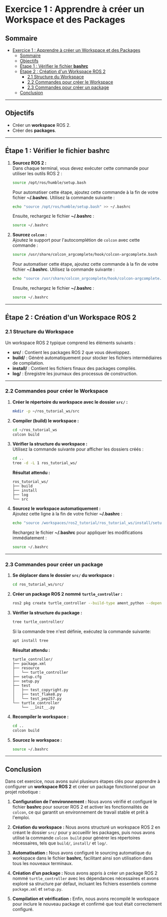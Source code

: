 # Exercice 1 : Apprendre à créer un Workspace et des Packages

## Sommaire
- [Exercice 1 : Apprendre à créer un Workspace et des Packages](#exercice-1--apprendre-à-créer-un-workspace-et-des-packages)
  - [Sommaire](#sommaire)
  - [Objectifs](#objectifs)
  - [Étape 1 : Vérifier le fichier **bashrc**](#étape-1--vérifier-le-fichier-bashrc)
  - [Étape 2 : Création d'un Workspace ROS 2](#étape-2--création-dun-workspace-ros-2)
    - [2.1 Structure du Workspace](#21-structure-du-workspace)
    - [2.2 Commandes pour créer le Workspace](#22-commandes-pour-créer-le-workspace)
    - [2.3 Commandes pour créer un package](#23-commandes-pour-créer-un-package)
  - [Conclusion](#conclusion)

---

## Objectifs

- Créer un **workspace** ROS 2.
- Créer des **packages**.

---

## Étape 1 : Vérifier le fichier **bashrc**

1. **Sourcez ROS 2 :**  
   Dans chaque terminal, vous devez exécuter cette commande pour utiliser les outils ROS 2 :  
   ```bash
   source /opt/ros/humble/setup.bash
   ```
   Pour automatiser cette étape, ajoutez cette commande à la fin de votre fichier **~/.bashrc**. Utilisez la commande suivante :
   ```bash
   echo "source /opt/ros/humble/setup.bash" >> ~/.bashrc
   ```
   Ensuite, rechargez le fichier **~/.bashrc** :
   ```bash
   source ~/.bashrc
   ```

2. **Sourcez `colcon` :**  
   Ajoutez le support pour l'autocomplétion de `colcon` avec cette commande :
   ```bash
   source /usr/share/colcon_argcomplete/hook/colcon-argcomplete.bash
   ```
   Pour automatiser cette étape, ajoutez cette commande à la fin de votre fichier **~/.bashrc**. Utilisez la commande suivante :
   ```bash
   echo "source /usr/share/colcon_argcomplete/hook/colcon-argcomplete.bash" >> ~/.bashrc
   ```
   Ensuite, rechargez le fichier **~/.bashrc** :
   ```bash
   source ~/.bashrc
   ```

---

## Étape 2 : Création d'un Workspace ROS 2

### 2.1 Structure du Workspace
Un workspace ROS 2 typique comprend les éléments suivants :
- **src/** : Contient les packages ROS 2 que vous développez.
- **build/** : Généré automatiquement pour stocker les fichiers intermédiaires de compilation.
- **install/** : Contient les fichiers finaux des packages compilés.
- **log/** : Enregistre les journaux des processus de construction.

---

### 2.2 Commandes pour créer le Workspace

1. **Créer le répertoire du workspace avec le dossier `src/` :**  
   ```bash
   mkdir -p ~/ros_tutorial_ws/src
   ```

2. **Compiler (build) le workspace :**  
   ```bash
   cd ~/ros_tutorial_ws
   colcon build
   ```

3. **Vérifier la structure du workspace :**  
   Utilisez la commande suivante pour afficher les dossiers créés :  
   ```bash
   cd ..
   tree -d -L 1 ros_tutorial_ws/
   ```
   **Résultat attendu :**  
   ```
   ros_tutorial_ws/
   ├── build
   ├── install
   ├── log
   └── src
   ```

4. **Sourcez le workspace automatiquement :**  
   Ajoutez cette ligne à la fin de votre fichier **~/.bashrc** :  
   ```bash
   echo "source /workspaces/ros2_tutorial/ros_tutorial_ws/install/setup.bash" >> ~/.bashrc
   ```
   Rechargez le fichier **~/.bashrc** pour appliquer les modifications immédiatement :  
   ```bash
   source ~/.bashrc
   ```

---

### 2.3 Commandes pour créer un package

1. **Se déplacer dans le dossier `src/` du workspace :**  
   ```bash
   cd ros_tutorial_ws/src/
   ```

2. **Créer un package ROS 2 nommé `turtle_controller` :**  
   ```bash
   ros2 pkg create turtle_controller --build-type ament_python --dependencies rclpy
   ```

3. **Vérifier la structure du package :**  
   ```bash
   tree turtle_controller/
   ```
   Si la commande tree n'est définie, exécutez la commande suivante:
   ```bash
   apt install tree
   ```
   **Résultat attendu :**  
   ```
   turtle_controller/
   ├── package.xml
   ├── resource
   │   └── turtle_controller
   ├── setup.cfg
   ├── setup.py
   ├── test
   │   ├── test_copyright.py
   │   ├── test_flake8.py
   │   └── test_pep257.py
   └── turtle_controller
       └── __init__.py
   ```

4. **Recompiler le workspace :**  
   ```bash
   cd ..
   colcon build
   ```

5. **Sourcez le workspace :**  
   ```bash
   source ~/.bashrc
   ```

---

## Conclusion

Dans cet exercice, nous avons suivi plusieurs étapes clés pour apprendre à configurer un **workspace ROS 2** et créer un package fonctionnel pour un projet robotique :

1. **Configuration de l'environnement :** Nous avons vérifié et configuré le fichier **bashrc** pour sourcer ROS 2 et activer les fonctionnalités de `colcon`, ce qui garantit un environnement de travail stable et prêt à l'emploi.

2. **Création du workspace :** Nous avons structuré un workspace ROS 2 en créant le dossier `src/` pour y accueillir les packages, puis nous avons utilisé la commande `colcon build` pour générer les répertoires nécessaires, tels que `build/`, `install/` et `log/`.

3. **Automatisation :** Nous avons configuré le sourcing automatique du workspace dans le fichier **bashrc**, facilitant ainsi son utilisation dans tous les nouveaux terminaux.

4. **Création d’un package :** Nous avons appris à créer un package ROS 2 nommé `turtle_controller` avec les dépendances nécessaires et avons exploré sa structure par défaut, incluant les fichiers essentiels comme `package.xml` et `setup.py`.

5. **Compilation et vérification :** Enfin, nous avons recompilé le workspace pour inclure le nouveau package et confirmé que tout était correctement configuré.
